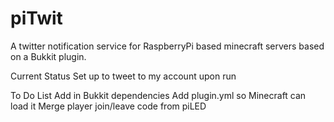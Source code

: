 piTwit
=====================

A twitter notification service for RaspberryPi based minecraft servers based on a Bukkit plugin.

Current Status
Set up to tweet to my account upon run

To Do List
Add in Bukkit dependencies
Add plugin.yml so Minecraft can load it
Merge player join/leave code from piLED







